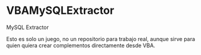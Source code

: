 VBAMySQLExtractor
=================

MySQL Extractor

Esto es solo un juego, no un repositorio para trabajo real, aunque sirve para quien quiera crear complementos directamente desde VBA.
